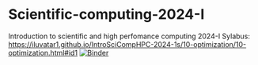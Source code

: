 # Scientific-computing-2024-I 
Introduction to scientific and high perfomance computing 2024-I Sylabus: https://iluvatar1.github.io/IntroSciCompHPC-2024-1s/10-optimization/10-optimization.html#id1
[![Binder](https://mybinder.org/badge_logo.svg)](https://mybinder.org/v2/gh/dcamposm37/Scientific-computing-2024-I/HEAD)
